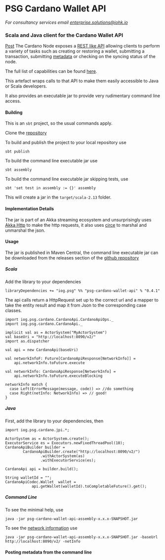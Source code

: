 # PSG Cardano Wallet API

_For consultancy services email [enterprise.solutions@iohk.io](mailto:enterprise.solutions@iohk.io)_
### Scala and Java client for the Cardano Wallet API

[Post](#metacmd)
The Cardano Node exposes a [REST like API](https://github.com/input-output-hk/cardano-wallet) 
allowing clients to perform a variety of tasks such as creating or restoring a wallet, submitting 
a transaction, submitting [metadata](https://github.com/input-output-hk/cardano-wallet/wiki/TxMetadata) or checking on the syncing status of the node.

The full list of capabilities can be found [here](https://input-output-hk.github.io/cardano-wallet/api/edge/). 
     
This artefact wraps calls to that API to make them easily accessible to Java or Scala developers.

It also provides an executable jar to provide very rudimentary command line access. 


#### Building 

This is an `sbt` project, so the usual commands apply.

Clone the [repository](https://github.com/input-output-hk/psg-cardano-wallet-api) 

To build and publish the project to your local repository use 

`sbt publish`

To build the command line executable jar use

`sbt assembly`  

To build the command line executable jar skipping tests, use

`sbt 'set test in assembly := {}' assembly`

This will create a jar in the `target/scala-2.13` folder. 

#### Implementation Details

The jar is part of an Akka streaming ecosystem and unsurprisingly uses [Akka Http](https://doc.akka.io/docs/akka-http/current/introduction.html) to make the http requests, 
it also uses [circe](https://circe.github.io/circe/) to marshal and unmarshal the json.

#### Usage 

The jar is published in Maven Central, the command line executable jar can be downloaded from the releases section 
of the [github repository](https://github.com/input-output-hk/psg-cardano-wallet-api)
    
##### Scala

Add the library to your dependencies 

`libraryDependencies += "iog.psg" %% "psg-cardano-wallet-api" % "0.4.1"`

The api calls return a HttpRequest set up to the correct url and a mapper to take the entity result and 
map it from Json to the corresponding case classes.

```
import iog.psg.cardano.CardanoApi.CardanoApiOps._
import iog.psg.cardano.CardanoApi._

implicit val as = ActorSystem("MyActorSystem")
val baseUri = "http://localhost:8090/v2/"
import as.dispatcher

val api = new CardanoApi(baseUri)

val networkInfoF: Future[CardanoApiResponse[NetworkInfo]] =
    api.networkInfo.toFuture.execute

val networkInfo: CardanoApiResponse[NetworkInfo] =
    api.networkInfo.toFuture.executeBlocking

networkInfo match {
  case Left(ErrorMessage(message, code)) => //do something
  case Right(netInfo: NetworkInfo) => // good! 
}
```
 
##### Java

First, add the library to your dependencies, then 

```
import iog.psg.cardano.jpi.*;

ActorSystem as = ActorSystem.create();
ExecutorService es = Executors.newFixedThreadPool(10);
CardanoApiBuilder builder =
        CardanoApiBuilder.create("http://localhost:8090/v2/")
                .withActorSystem(as)
                .withExecutorService(es);

CardanoApi api = builder.build();

String walletId = "";
CardanoApiCodec.Wallet  wallet =
            api.getWallet(walletId).toCompletableFuture().get();

```

##### Command Line 

To see the minimal help, use    

`java -jar psg-cardano-wallet-api-assembly-x.x.x-SNAPSHOT.jar`

To see the [network information](https://input-output-hk.github.io/cardano-wallet/api/edge/#tag/Network) use 

`java -jar psg-cardano-wallet-api-assembly-x.x.x-SNAPSHOT.jar -baseUrl http://localhost:8090/v2/ -netInfo`
  
#### <a name="metacmd"></a> Posting metadata from the command line
